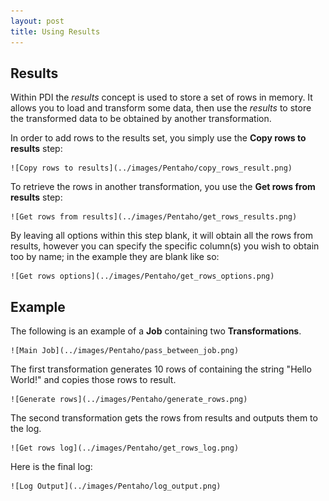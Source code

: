 ```yaml
---
layout: post
title: Using Results
---
```


## Results
Within PDI the *results* concept is used to store a set of rows in memory. It allows you to load and transform some
data, then use the *results* to store the transformed data to be obtained by another transformation.

In order to add rows to the results set, you simply use the **Copy rows to results** step:

    ![Copy rows to results](../images/Pentaho/copy_rows_result.png)

To retrieve the rows in another transformation, you use the **Get rows from results** step:

    ![Get rows from results](../images/Pentaho/get_rows_results.png)

By leaving all options within this step blank, it will obtain all the rows from results, however you can specify the
specific column(s) you wish to obtain too by name; in the example they are blank like so:

    ![Get rows options](../images/Pentaho/get_rows_options.png)

## Example

The following is an example of a **Job** containing two **Transformations**.

    ![Main Job](../images/Pentaho/pass_between_job.png)

The first transformation generates 10 rows of containing the string "Hello World!" and copies those rows to result.

    ![Generate rows](../images/Pentaho/generate_rows.png)

The second transformation gets the rows from results and outputs them to the log.

    ![Get rows log](../images/Pentaho/get_rows_log.png)

Here is the final log:

    ![Log Output](../images/Pentaho/log_output.png)
